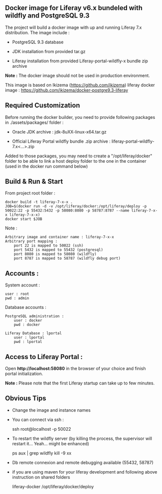 ## Docker image for Liferay v6.x bundeled with wildfly and PostgreSQL 9.3

The project will build a docker image with up and running Liferay 7.x distribution. The image include :

* PostgreSQL 9.3 database

* JDK installation from provided tar.gz  

* Liferay installation from provided Liferay-portal-wildfly-x bundle zip archive

**Note :** The docker image should not be used in production environment.

This image is based on Ikizema (https://github.com/ikizema) liferay docker image : https://github.com/ikizema/docker-postgre9.3-liferay

## Required Customization

Before running the docker builder, you need to provide following packages in ./assets/packages/ folder :

* Oracle JDK archive : jdk-8uXX-linux-x64.tar.gz

* Official Liferay Portal wildfly bundle .zip archive : liferay-portal-wildfly-7.x<...>.zip

Added to those packages, you may need to create a "/opt/liferay/docker" folder to be able to link a host deploy folder to the one in the container (used in the docker run command below)

## Build & Run & Start

From project root folder :

    docker build -t liferay-7-x-x .
    JOB=$(docker run -d -v /opt/liferay/docker:/opt/liferay/deploy -p 50022:22 -p 55432:5432 -p 58080:8080 -p 58787:8787 --name liferay-7-x-x liferay-7-x-x)
    docker start $JOB

Note :

    Arbitrary image and container name : liferay-7-x-x
    Arbitrary port mapping :
        port 22 is mapped to 50022 (ssh)
        port 5432 is mapped to 55432 (postgresql)
        port 8080 is mapped to 58080 (wildfly)
        port 8787 is mapped to 58787 (wildfly debug port)

## Accounts :

System account :

    user : root
    pwd : admin

Database accounts :

    PostgreSQL administration :
        user : docker
        pwd : docker

    Liferay Database : lportal
        user : lportal
        pwd : lportal

## Access to Liferay Portal :

Open **http://localhost:58080** in the browser of your choice and finish portal initialization.

**Note :** Please note that the first Liferay startup can take up to few minutes.

## Obvious Tips

* Change the image and instance names

* You can connect via ssh :

    ssh root@localhost -p 50022

* To restart the wildfly server (by killing the process, the supervisor will restart it... Yeah... might be enhanced)

    ps aux | grep wildfly
    kill -9 xx

* Db remote connexion and remote debugging available (55432, 58787)

* if you are using maven for your liferay development and following above instruction on shared folders

    <profile>
        <id>liferay-docker</id>
        <properties>
            <liferay.auto.deploy.dir>/opt/liferay/docker/deploy</liferay.auto.deploy.dir>
        </properties>
    </profile>
